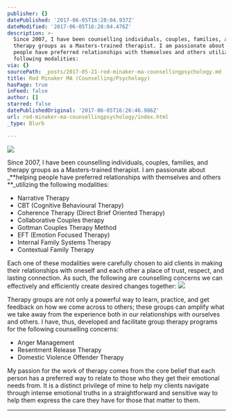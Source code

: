 ```yaml
---
publisher: {}
datePublished: '2017-06-05T16:28:04.937Z'
dateModified: '2017-06-05T16:28:04.476Z'
description: >-
  Since 2007, I have been counselling individuals, couples, families, and
  therapy groups as a Masters-trained therapist. I am passionate about helping
  people have preferred relationships with themselves and others utilizing the
  following modalities:
via: {}
sourcePath: _posts/2017-05-21-rod-minaker-ma-counsellingpsychology.md
title: Rod Minaker MA (Counselling/Psychology)
hasPage: true
inFeed: false
author: []
starred: false
datePublishedOriginal: '2017-06-05T16:26:46.986Z'
url: rod-minaker-ma-counsellingpsychology/index.html
_type: Blurb

---
```

![](https://the-grid-user-content.s3-us-west-2.amazonaws.com/af322320-5474-44ff-bbca-acf8abdc9a78.png)

Since 2007, I have been counselling individuals, couples, families, and therapy groups as a Masters-trained therapist. I am passionate about _**helping people have preferred relationships with themselves and others **_utilizing the following modalities:

* Narrative Therapy
* CBT (Cognitive Behavioural Therapy)
* Coherence Therapy (Direct Brief Oriented Therapy)
* Collaborative Couples therapy
* Gottman Couples Therapy Method
* EFT (Emotion Focused Therapy)
* Internal Family Systems Therapy
* Contextual Family Therapy

Each one of these modalities were carefully chosen to aid clients in making their relationships with oneself and each other a place of trust, respect, and lasting connection. As such, the following are counselling concerns we can effectively and efficiently create desired changes together:
![](https://the-grid-user-content.s3-us-west-2.amazonaws.com/48c279e0-f84d-4bfb-8fd5-6dad7ad83799.png)

Therapy groups are not only a powerful way to learn, practice, and get feedback on how we come across to others; these groups can amplify what we take away from the experience both in our relationships with ourselves and others. I have, thus, developed and facilitate group therapy programs for the following counselling concerns:

* Anger Management
* Resentment Release Therapy
* Domestic Violence Offender Therapy

My passion for the work of therapy comes from the core belief that each person has a preferred way to relate to those who they get their emotional needs from. It is a distinct privilege of mine to help my clients navigate through intense emotional truths in a straightforward and sensitive way to help them express the care they have for those that matter to them.

---